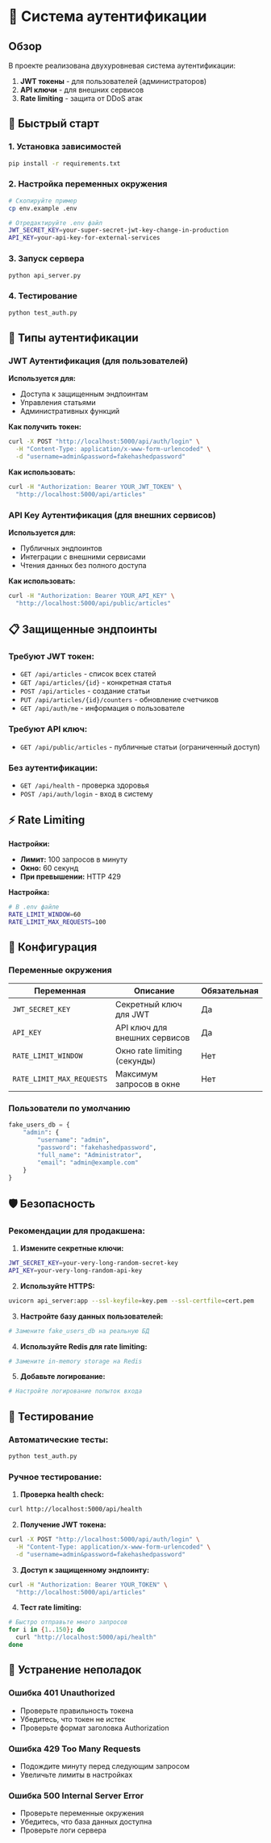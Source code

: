 # 🔐 Система аутентификации

## Обзор

В проекте реализована двухуровневая система аутентификации:

1. **JWT токены** - для пользователей (администраторов)
2. **API ключи** - для внешних сервисов
3. **Rate limiting** - защита от DDoS атак

## 🚀 Быстрый старт

### 1. Установка зависимостей
```bash
pip install -r requirements.txt
```

### 2. Настройка переменных окружения
```bash
# Скопируйте пример
cp env.example .env

# Отредактируйте .env файл
JWT_SECRET_KEY=your-super-secret-jwt-key-change-in-production
API_KEY=your-api-key-for-external-services
```

### 3. Запуск сервера
```bash
python api_server.py
```

### 4. Тестирование
```bash
python test_auth.py
```

## 🔑 Типы аутентификации

### JWT Аутентификация (для пользователей)

**Используется для:**
- Доступа к защищенным эндпоинтам
- Управления статьями
- Административных функций

**Как получить токен:**
```bash
curl -X POST "http://localhost:5000/api/auth/login" \
  -H "Content-Type: application/x-www-form-urlencoded" \
  -d "username=admin&password=fakehashedpassword"
```

**Как использовать:**
```bash
curl -H "Authorization: Bearer YOUR_JWT_TOKEN" \
  "http://localhost:5000/api/articles"
```

### API Key Аутентификация (для внешних сервисов)

**Используется для:**
- Публичных эндпоинтов
- Интеграции с внешними сервисами
- Чтения данных без полного доступа

**Как использовать:**
```bash
curl -H "Authorization: Bearer YOUR_API_KEY" \
  "http://localhost:5000/api/public/articles"
```

## 📋 Защищенные эндпоинты

### Требуют JWT токен:
- `GET /api/articles` - список всех статей
- `GET /api/articles/{id}` - конкретная статья
- `POST /api/articles` - создание статьи
- `PUT /api/articles/{id}/counters` - обновление счетчиков
- `GET /api/auth/me` - информация о пользователе

### Требуют API ключ:
- `GET /api/public/articles` - публичные статьи (ограниченный доступ)

### Без аутентификации:
- `GET /api/health` - проверка здоровья
- `POST /api/auth/login` - вход в систему

## ⚡ Rate Limiting

**Настройки:**
- **Лимит:** 100 запросов в минуту
- **Окно:** 60 секунд
- **При превышении:** HTTP 429

**Настройка:**
```bash
# В .env файле
RATE_LIMIT_WINDOW=60
RATE_LIMIT_MAX_REQUESTS=100
```

## 🔧 Конфигурация

### Переменные окружения

| Переменная | Описание | Обязательная |
|------------|----------|--------------|
| `JWT_SECRET_KEY` | Секретный ключ для JWT | Да |
| `API_KEY` | API ключ для внешних сервисов | Да |
| `RATE_LIMIT_WINDOW` | Окно rate limiting (секунды) | Нет |
| `RATE_LIMIT_MAX_REQUESTS` | Максимум запросов в окне | Нет |

### Пользователи по умолчанию

```python
fake_users_db = {
    "admin": {
        "username": "admin",
        "password": "fakehashedpassword",
        "full_name": "Administrator",
        "email": "admin@example.com"
    }
}
```

## 🛡️ Безопасность

### Рекомендации для продакшена:

1. **Измените секретные ключи:**
```bash
JWT_SECRET_KEY=your-very-long-random-secret-key
API_KEY=your-very-long-random-api-key
```

2. **Используйте HTTPS:**
```bash
uvicorn api_server:app --ssl-keyfile=key.pem --ssl-certfile=cert.pem
```

3. **Настройте базу данных пользователей:**
```python
# Замените fake_users_db на реальную БД
```

4. **Используйте Redis для rate limiting:**
```python
# Замените in-memory storage на Redis
```

5. **Добавьте логирование:**
```python
# Настройте логирование попыток входа
```

## 🧪 Тестирование

### Автоматические тесты:
```bash
python test_auth.py
```

### Ручное тестирование:

1. **Проверка health check:**
```bash
curl http://localhost:5000/api/health
```

2. **Получение JWT токена:**
```bash
curl -X POST "http://localhost:5000/api/auth/login" \
  -H "Content-Type: application/x-www-form-urlencoded" \
  -d "username=admin&password=fakehashedpassword"
```

3. **Доступ к защищенному эндпоинту:**
```bash
curl -H "Authorization: Bearer YOUR_TOKEN" \
  "http://localhost:5000/api/articles"
```

4. **Тест rate limiting:**
```bash
# Быстро отправьте много запросов
for i in {1..150}; do
  curl "http://localhost:5000/api/health"
done
```

## 🚨 Устранение неполадок

### Ошибка 401 Unauthorized
- Проверьте правильность токена
- Убедитесь, что токен не истек
- Проверьте формат заголовка Authorization

### Ошибка 429 Too Many Requests
- Подождите минуту перед следующим запросом
- Увеличьте лимиты в настройках

### Ошибка 500 Internal Server Error
- Проверьте переменные окружения
- Убедитесь, что база данных доступна
- Проверьте логи сервера
